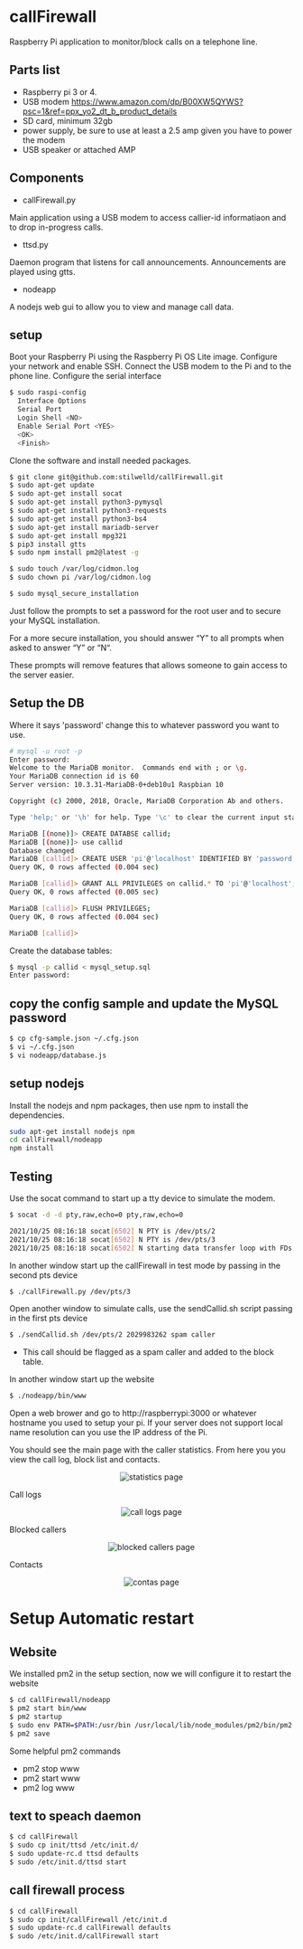 # callFirewall
Raspberry Pi application to monitor/block calls on a telephone line.

## Parts list

* Raspberry pi 3 or 4.
* USB modem https://www.amazon.com/dp/B00XW5QYWS?psc=1&ref=ppx_yo2_dt_b_product_details
* SD card, minimum 32gb
* power supply, be sure to use at least a 2.5 amp given you have to power the modem
* USB speaker or attached AMP

## Components

* callFirewall.py

Main application using a USB modem to access callier-id informatiaon and to drop in-progress calls.

* ttsd.py

Daemon program that listens for call announcements. Announcements are played using gtts.

* nodeapp

A nodejs web gui to allow you to view and manage call data.

## setup

Boot your Raspberry Pi using the Raspberry Pi OS Lite image.
Configure your network and enable SSH.
Connect the USB modem to the Pi and to the phone line.
Configure the serial interface
```sh
$ sudo raspi-config
  Interface Options
  Serial Port
  Login Shell <NO>
  Enable Serial Port <YES>
  <OK>
  <Finish>
```
Clone the software and install needed packages.
```sh
$ git clone git@github.com:stilwelld/callFirewall.git
$ sudo apt-get update
$ sudo apt-get install socat
$ sudo apt-get install python3-pymysql
$ sudo apt-get install python3-requests
$ sudo apt-get install python3-bs4
$ sudo apt-get install mariadb-server
$ sudo apt-get install mpg321
$ pip3 install gtts
$ sudo npm install pm2@latest -g

$ sudo touch /var/log/cidmon.log
$ sudo chown pi /var/log/cidmon.log

$ sudo mysql_secure_installation
```

Just follow the prompts to set a password for the root user and to secure your MySQL installation.

For a more secure installation, you should answer “Y” to all prompts when asked to answer “Y” or “N“.

These prompts will remove features that allows someone to gain access to the server easier.

## Setup the DB
Where it says 'password' change this to whatever password you want to use.
```sh
# mysql -u root -p
Enter password:
Welcome to the MariaDB monitor.  Commands end with ; or \g.
Your MariaDB connection id is 60
Server version: 10.3.31-MariaDB-0+deb10u1 Raspbian 10

Copyright (c) 2000, 2018, Oracle, MariaDB Corporation Ab and others.

Type 'help;' or '\h' for help. Type '\c' to clear the current input statement.

MariaDB [(none)]> CREATE DATABSE callid;
MariaDB [(none)]> use callid
Database changed
MariaDB [callid]> CREATE USER 'pi'@'localhost' IDENTIFIED BY 'password';
Query OK, 0 rows affected (0.004 sec)

MariaDB [callid]> GRANT ALL PRIVILEGES on callid.* TO 'pi'@'localhost';
Query OK, 0 rows affected (0.005 sec)

MariaDB [callid]> FLUSH PRIVILEGES;
Query OK, 0 rows affected (0.004 sec)

MariaDB [callid]>
```

Create the database tables:
```sh
$ mysql -p callid < mysql_setup.sql
Enter password:
```
## copy the config sample and update the MySQL password
```sh
$ cp cfg-sample.json ~/.cfg.json
$ vi ~/.cfg.json
$ vi nodeapp/database.js
```

## setup nodejs

Install the nodejs and npm packages, then use npm to install the dependencies.
```sh
sudo apt-get install nodejs npm
cd callFirewall/nodeapp
npm install
```

## Testing

Use the socat command to start up a tty device to simulate the modem.

```sh
$ socat -d -d pty,raw,echo=0 pty,raw,echo=0

2021/10/25 08:16:18 socat[6502] N PTY is /dev/pts/2
2021/10/25 08:16:18 socat[6502] N PTY is /dev/pts/3
2021/10/25 08:16:18 socat[6502] N starting data transfer loop with FDs [5,5] and [7,7]
```
In another window start up the callFirewall in test mode by passing in the second pts device
```sh 
$ ./callFirewall.py /dev/pts/3
```
Open another window to simulate calls, use the sendCallid.sh script passing in the first pts device
```sh
$ ./sendCallid.sh /dev/pts/2 2029983262 spam caller
```
* This call should be flagged as a spam caller and added to the block table.

In another window start up the website
```sh
$ ./nodeapp/bin/www
```
Open a web brower and go to http://raspberrypi:3000 or whatever hostname you used to setup your pi.
If your server does not support local name resolution can you use the IP address of the Pi.

You should see the main page with the caller statistics. From here you you view the call log, block list and contacts.

<p align="center">
<img src="https://raw.githubusercontent.com/stilwelld/callFirewall/master/images/stats.png"
  alt="statistics page">
</p>

Call logs

<p align="center">
<img src="https://raw.githubusercontent.com/stilwelld/callFirewall/master/images/call_log.png"
  alt="call logs page">
</p>

Blocked callers

<p align="center">
<img src="https://raw.githubusercontent.com/stilwelld/callFirewall/master/images/blocked.png"
  alt="blocked callers page">
</p>

Contacts

<p align="center">
<img src="https://raw.githubusercontent.com/stilwelld/callFirewall/master/images/contacts.png"
  alt="contas page">
</p>

# Setup Automatic restart

## Website
We installed pm2 in the setup section, now we will configure it to restart the website

```sh
$ cd callFirewall/nodeapp
$ pm2 start bin/www
$ pm2 startup
$ sudo env PATH=$PATH:/usr/bin /usr/local/lib/node_modules/pm2/bin/pm2 startup systemd -u pi --hp /home/pi
$ pm2 save
```
Some helpful pm2 commands
* pm2 stop www
* pm2 start www
* pm2 log www

## text to speach daemon

```sh
$ cd callFirewall
$ sudo cp init/ttsd /etc/init.d/
$ sudo update-rc.d ttsd defaults
$ sudo /etc/init.d/ttsd start
```

## call firewall process

```sh
$ cd callFirewall
$ sudo cp init/callFirewall /etc/init.d
$ sudo update-rc.d callFirewall defaults
$ sudo /etc/init.d/callFirewall start
```

